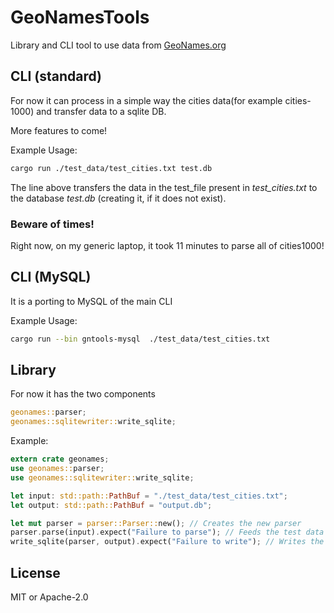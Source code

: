 # GeoNamesTools

Library and CLI tool to use data from [GeoNames.org](http://www.geonames.org/)

## CLI (standard)

For now it can process in a simple way the cities data(for example cities-1000) and transfer data to a sqlite DB.

More features to come!

Example Usage:

``` sh
cargo run ./test_data/test_cities.txt test.db 
```

The line above transfers the data in the test_file present in *test_cities.txt* to the database  *test.db* (creating it, if it does not exist).

### Beware of times!

Right now, on my generic laptop, it took 11 minutes to parse all of cities1000!

## CLI (MySQL)

It is a porting to MySQL of the main CLI

Example Usage:

``` sh
cargo run --bin gntools-mysql  ./test_data/test_cities.txt
```

## Library

For now it has the two components

``` Rust
geonames::parser;
geonames::sqlitewriter::write_sqlite;
```

Example:
``` Rust
extern crate geonames;
use geonames::parser;
use geonames::sqlitewriter::write_sqlite;

let input: std::path::PathBuf = "./test_data/test_cities.txt";
let output: std::path::PathBuf = "output.db";

let mut parser = parser::Parser::new(); // Creates the new parser
parser.parse(input).expect("Failure to parse"); // Feeds the test data to the parser
write_sqlite(parser, output).expect("Failure to write"); // Writes the read data to the SQLite DB
```

## License
MIT or Apache-2.0
